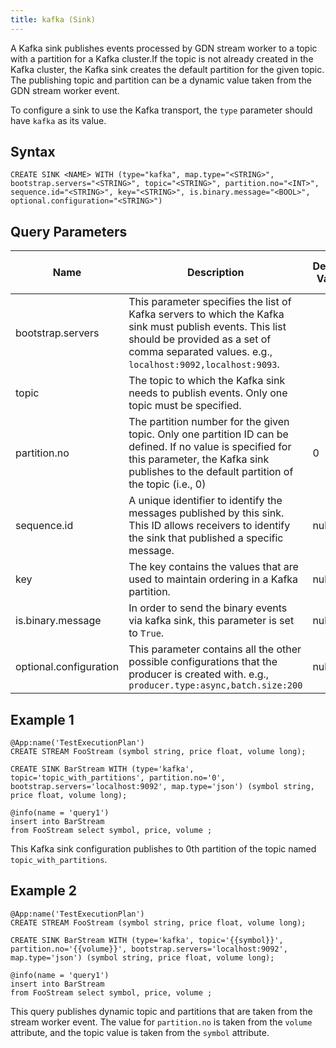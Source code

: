```yaml
---
title: kafka (Sink)
---
```


A Kafka sink publishes events processed by GDN stream worker to a topic with a partition for a Kafka cluster.If the topic is not already created in the Kafka cluster, the Kafka sink creates the default partition for the given topic. The publishing topic and partition can be a dynamic value taken from the GDN stream worker event.

To configure a sink to use the Kafka transport, the `type` parameter should have `kafka` as its value.

## Syntax

    CREATE SINK <NAME> WITH (type="kafka", map.type="<STRING>", bootstrap.servers="<STRING>", topic="<STRING>", partition.no="<INT>", sequence.id="<STRING>", key="<STRING>", is.binary.message="<BOOL>", optional.configuration="<STRING>")

## Query Parameters

| Name                   | Description             | Default Value | Possible Data Types | Optional | Dynamic |
|------------------------|-------------------------|---------------|---------------------|----------|---------|
| bootstrap.servers      | This parameter specifies the list of Kafka servers to which the Kafka sink must publish events. This list should be provided as a set of comma separated values. e.g., `localhost:9092,localhost:9093`. |               | STRING              | No       | No      |
| topic                  | The topic to which the Kafka sink needs to publish events. Only one topic must be specified.                    |               | STRING              | No       | No      |
| partition.no           | The partition number for the given topic. Only one partition ID can be defined. If no value is specified for this parameter, the Kafka sink publishes to the default partition of the topic (i.e., 0)   | 0             | INT                 | Yes      | No      |
| sequence.id            | A unique identifier to identify the messages published by this sink. This ID allows receivers to identify the sink that published a specific message.       | null          | STRING              | Yes      | No      |
| key                    | The key contains the values that are used to maintain ordering in a Kafka partition.                            | null          | STRING              | Yes      | No      |
| is.binary.message      | In order to send the binary events via kafka sink, this parameter is set to `True`.                           | null          | BOOL                | No       | No      |
| optional.configuration | This parameter contains all the other possible configurations that the producer is created with. e.g., `producer.type:async,batch.size:200`                 | null          | STRING              | Yes      | No      |

## Example 1

    @App:name('TestExecutionPlan')
    CREATE STREAM FooStream (symbol string, price float, volume long);
    
    CREATE SINK BarStream WITH (type='kafka', topic='topic_with_partitions', partition.no='0', bootstrap.servers='localhost:9092', map.type='json') (symbol string, price float, volume long);

    @info(name = 'query1')
    insert into BarStream
    from FooStream select symbol, price, volume ;

This Kafka sink configuration publishes to 0th partition of the topic named `topic_with_partitions`.

## Example 2

    @App:name('TestExecutionPlan')
    CREATE STREAM FooStream (symbol string, price float, volume long);

    CREATE SINK BarStream WITH (type='kafka', topic='{{symbol}}', partition.no='{{volume}}', bootstrap.servers='localhost:9092', map.type='json') (symbol string, price float, volume long);

    @info(name = 'query1')
    insert into BarStream
    from FooStream select symbol, price, volume ;

This query publishes dynamic topic and partitions that are taken from the stream worker event. The value for `partition.no` is taken from the `volume` attribute, and the topic value is taken from the `symbol` attribute.
